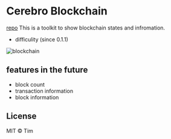 # Cerebro Blockchain
[repo](https://github.com/tim-hub/cerebro-blockchain)
This is a toolkit to show blockchain states and infromation.
- difficulity (since 0.1.1)

![blockchain](https://i.imgur.com/enoJKzN.png)

## features in the future
- block count
- transaction information
- block information

## License

MIT © Tim
